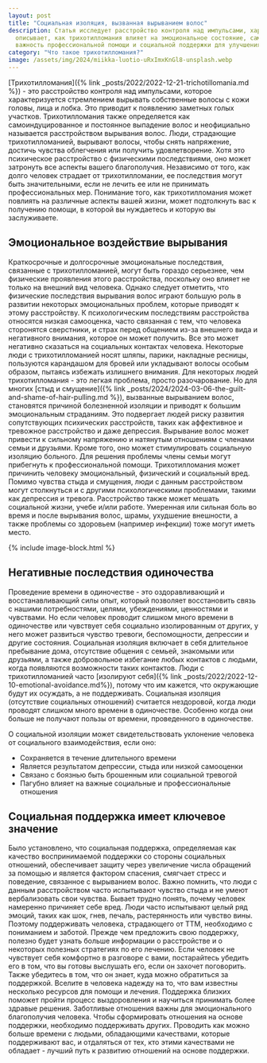 ```yaml
---
layout: post
title: "Социальная изоляция, вызванная вырыванием волос"
description: Статья исследует расстройство контроля над импульсами, характеризующееся компульсивным выдергиванием волос. Она 
  описывает, как трихотилломания влияет на эмоциональное состояние, самооценку и социальные взаимодействия, а также подчеркивает
  важность профессиональной помощи и социальной поддержки для улучшения качества жизни больных.
category: "Что такое трихотилломания?"
image: /assets/img/2024/miikka-luotio-uRxImxKnGl8-unsplash.webp
---
```


[Трихотилломания]({% link _posts/2022/2022-12-21-trichotillomania.md %}) - это расстройство контроля над импульсами, 
которое характеризуется стремлением вырывать собственные волосы с кожи головы, лица и лобка. Это приводит к появлению заметных голых участков. 
Трихотилломания также определяется как самоиндуцированное и постоянное выпадение волос и неофициально называется расстройством вырывания волос. Люди, 
страдающие трихотилломанией, вырывают волосы, чтобы снять напряжение, достичь чувства облегчения или получить 
удовлетворение. Хотя это психическое расстройство с физическими последствиями, оно может затронуть все аспекты вашего 
благополучия. Независимо от того, как долго человек страдает от трихотилломании, ее последствия могут быть значительными,
если не лечить ее или не принимать профессиональных мер. Понимание того, как трихотилломания может повлиять на различные 
аспекты вашей жизни, может подтолкнуть вас к получению помощи, в которой вы нуждаетесь и которую вы заслуживаете.

## Эмоциональное воздействие вырывания

Краткосрочные и долгосрочные эмоциональные последствия, связанные с трихотилломанией, могут быть гораздо серьезнее, 
чем физические проявления этого расстройства, поскольку оно влияет не только на внешний вид человека.
Однако следует отметить, что физические последствия вырывания волос играют большую роль в развитии некоторых 
эмоциональных проблем, которые приводят к этому расстройству. К психологическим последствиям расстройства 
относятся низкая самооценка, часто связанная с тем, что человека сторонятся сверстники, и страх перед общением 
из-за внешнего вида и негативного внимания, которое он может получить. Все это может негативно сказаться на 
социальных контактах человека. Некоторые люди с трихотилломанией носят шляпы, парики, накладные ресницы,
пользуются карандашом для бровей или укладывают волосы особым образом, пытаясь избежать излишнего внимания. 
Для некоторых людей трихотилломания - это легкая проблема, просто разочарование. Но для многих 
[стыд и смущение]({% link _posts/2024/2024-03-06-the-guilt-and-shame-of-hair-pulling.md %}), 
вызванные вырыванием волос, становятся причиной болезненной изоляции и приводят к большим эмоциональным страданиям. 
Это подвергает людей риску развития сопутствующих психических расстройств, таких как аффективное и тревожное расстройство 
и даже депрессия. Вырывание волос может привести к сильному напряжению и натянутым отношениям с членами семьи и друзьями. 
Кроме того, оно может стимулировать социальную изоляцию больного. Для решения проблемы члены семьи могут прибегнуть к 
профессиональной помощи. Трихотилломания может причинить человеку эмоциональный, физический и социальный вред. Помимо 
чувства стыда и смущения, люди с данным расстройством могут столкнуться и с другими психологическими проблемами, такими 
как депрессия и тревога. Расстройство также может мешать социальной жизни, учебе и/или работе. Умеренная или сильная боль 
во время и после вырывания волос, шрамы, ухудшение внешности, а также проблемы со здоровьем (например инфекции) тоже могут иметь место.

{% include image-block.html %}

## Негативные последствия одиночества

Проведение времени в одиночестве - это оздоравливающий и восстанавливающий силы опыт, который позволяет восстановить 
связь с нашими потребностями, целями, убеждениями, ценностями и чувствами. Но если человек проводит слишком много
времени в одиночестве или чувствует себя социально изолированным от других, у него может развиться чувство тревоги, 
беспомощности, депрессии и другие состояния. Социальная изоляция включает в себя длительное пребывание дома, отсутствие 
общения с семьей, знакомыми или друзьями, а также добровольное избегание любых контактов с людьми, когда появляются 
возможности таких контактов. Люди с трихотилломанией часто [изолируют себя]({% link _posts/2022/2022-12-10-emotional-avoidance.md%}), 
потому что им кажется, что окружающие будут их осуждать, а не поддерживать. Социальная изоляция (отсутствие социальных отношений) 
считается нездоровой, когда люди проводят слишком много времени в одиночестве. Особенно когда они больше не получают пользы от времени, проведенного в одиночестве. 

О социальной изоляции может свидетельствовать уклонение человека от социального взаимодействия, если оно:

- Сохраняется в течение длительного времени
- Является результатом депрессии, стыда или низкой самооценки
- Связано с боязнью быть брошенным или социальной тревогой
- Пагубно влияет на важные социальные и профессиональные отношения

## Социальная поддержка имеет ключевое значение

Было установлено, что социальная поддержка, определяемая как качество воспринимаемой поддержки со стороны 
социальных отношений, обеспечивает защиту через увеличение числа обращений за помощью и является фактором
спасения, смягчает стресс и поведение, связанное с вырыванием волос. Важно помнить, что люди с данным расстройством 
часто испытывают чувство стыда и не умеют вербализовать свои чувства. Бывает трудно понять, почему человек намеренно 
причиняет себе вред.  Люди часто испытывают целый ряд эмоций, таких как шок, гнев, печаль, растерянность или чувство вины. 
Поэтому поддерживать человека, страдающего от ТТМ, необходимо с пониманием и заботой. Прежде чем предложить свою поддержку, 
полезно будет узнать больше информации о расстройстве и о некоторых полезных стратегиях по его лечению. Если человек не 
чувствует себя комфортно в разговоре с вами, постарайтесь убедить его в том, что вы готовы выслушать его, если он захочет 
поговорить. Также убедитесь в том, что он знает, куда можно обратиться за поддержкой. Вселите в человека надежду на то, 
что вам известны несколько ресурсов для помощи и лечения. Поддержка близких поможет пройти процесс выздоровления и научиться
принимать более здравые решения. Заботливые отношения важны для эмоционального благополучия человека. Чтобы сформировать 
отношения на основе поддержки, необходимо поддерживать других. Проводить как можно больше времени с людьми, обладающими 
качествами, которые поддерживают вас, и отдаляться от тех, кто этими качествами не обладает - лучший путь к развитию отношений на основе поддержки.
